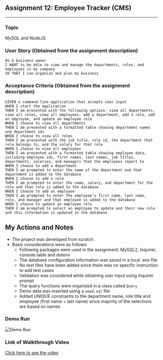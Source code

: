 ## Assignment 12: Employee Tracker (CMS)
---
### Topic
MySQL and NodeJS

### User Story (Obtained from the assignment description)

```
AS A business owner
I WANT to be able to view and manage the departments, roles, and employees in my company
SO THAT I can organize and plan my business
```

### Acceptance Criteria (Obtained from the assignment description)

```
GIVEN a command-line application that accepts user input
WHEN I start the application
THEN I am presented with the following options: view all departments, view all roles, view all employees, add a department, add a role, add an employee, and update an employee role
WHEN I choose to view all departments
THEN I am presented with a formatted table showing department names and department ids
WHEN I choose to view all roles
THEN I am presented with the job title, role id, the department that role belongs to, and the salary for that role
WHEN I choose to view all employees
THEN I am presented with a formatted table showing employee data, including employee ids, first names, last names, job titles, departments, salaries, and managers that the employees report to
WHEN I choose to add a department
THEN I am prompted to enter the name of the department and that department is added to the database
WHEN I choose to add a role
THEN I am prompted to enter the name, salary, and department for the role and that role is added to the database
WHEN I choose to add an employee
THEN I am prompted to enter the employee’s first name, last name, role, and manager and that employee is added to the database
WHEN I choose to update an employee role
THEN I am prompted to select an employee to update and their new role and this information is updated in the database 
```

## My Actions and Notes

* The project was developed from scratch.
* Basic considerations were as follows:
    * Following packages were used in the assignment: MySQL2, Inquirer, console.table and dotenv 
    * The database configuration information was saved in a local .env file
    * No test files have been added since there was no specific instruction to add test cases
    * Validation was considered while obtaining user input using Inquirer prompt
    * The query functions were organized in a class called ```Query```
    * Demo data was inserted using a ```seed.sql``` file 
    * Added UNIQUE constraints to the department name, role title and employee (first name + last name) since majority of the selections are based on names  


### Demo Run
![Demo Run](./assets/images/assignment12_demo.gif)

### Link of Walkthrough Video
[Click here to see the video](https://drive.google.com/file/d/1xRFRwKGhstbyqxfGJwp0Wo2IO9pcFueT/view)
